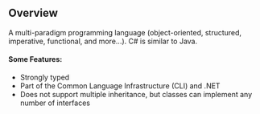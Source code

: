## Overview
A multi-paradigm programming language (object-oriented, structured, imperative, functional, and more...). C# is similar to Java.

#### Some Features:
- Strongly typed
- Part of the Common Language Infrastructure (CLI) and .NET
- Does not support multiple inheritance, but classes can implement any number of interfaces
